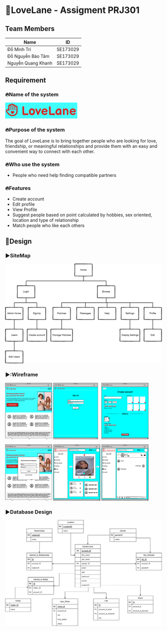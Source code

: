 #  💓LoveLane - Assigment PRJ301
## Team Members
| Name  | ID  |
|---|---|
| Đỗ Minh Trí  | SE173029  |
| Đỗ Nguyễn Bảo Tâm |  SE173029 |
| Nguyễn Quang Khanh  |  SE173029 |
## Requirement
### 🔥Name of the system
![image](/images/Lovelane.png)
### 🔥Purpose of the system
The goal of LoveLane is to bring together people who are looking for love, friendship, or meaningful relationships and provide them with an easy and convenient way to connect with each other.
### 🔥Who use the system
- People who need help finding compatible partners

### 🔥Features
- Create account
- Edit profile
- View Profile
- Suggest people based on point calculated by hobbies, sex oriented, location and type of relationship
- Match people who like each others
## 🚀Design
### :arrow_forward:**SiteMap** 
![images](/images/Sitemap.png)
### ▶️:**Wireframe**
<p>
  <img src="./images/Website Sample.png" width="30%">
  <img src="./images/SignUp.png" width="30%">
  <img src="./images/Create Profile.png" width="30%">
</p>
<p>
  <img src="./images/LogIn.png" width="30%">
  <img src="./images/HomePage.png" width="30%">
  <img src="./images/Chat.png" width="30%">
</p>

### ▶️**Database Design**
![images](/images/database.png)
